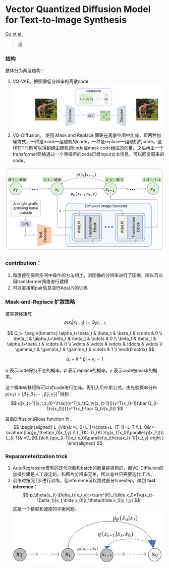 Vector Quantized Diffusion Model for Text-to-Image Synthesis
===
[Gu et al.](https://arxiv.org/abs/2111.14822)
> 通


### 结构
整体分为两层结构：
1. VQ-VAE。把图像低分辨率的离散code
![](/Essay%20Note/images/VQDiffusion_1.png)
2. VQ-Diffusion。 使用 Mask and Replace 策略在离散空间中加噪，即两种加噪方式，一种是mask一组随机的code，一种是replace一组随机的code。这样在T时刻可以得到纯由随机的code或mask code组成的向量。之后再由一个transformer网络通过一个带噪声的code已经input文本信息，可以回复原来的code。

![](/Essay%20Note/images/VQDiffusion_2.png)

### contribution：
1. 和直接在像素空间中操作的方法相比，对图像的分辨率进行了压缩，所以可以用transformer网络进行建模
2. 可以直接用pair信息进行AdaLN的训练


### Mask-and-Replace 扩散策略 
概率转移矩阵
$$
q(x_t|x_{t-1}):=Q_tx_{t-1}
$$

$$
Q_t= \begin{bmatrix}
 \alpha_t+\beta_t & \beta_t & \beta_t & \cdots & 0 \\
 \beta_t & \alpha_t+\beta_t & \beta_t & \cdots & 0 \\
 \beta_t & \beta_t & \alpha_t+\beta_t & \cdots & 0 \\
 \vdots & \vdots & \vdots & \ddots & \vdots \\
 \gamma_t & \gamma_t & \gamma_t & \cdots & 1 \\
\end{bmatrix}
$$

$$
\alpha_t+K*\beta_t+\gamma_t=1
$$

$\alpha$ 表示code保持不变的概率，$\beta$ 表示replace的概率，$\gamma$ 表示code被mask的概率。

这个概率转移矩阵可以对code进行加噪。再引入贝叶斯公式，由先验概率分布 $p(x_T)=\left [ \bar\beta_T,\bar\beta_T,\cdots,\bar\beta_T,\bar\gamma_T \right ]^T$得到：
$$
q(x_{t-1}|x_t,x_0)=\frac{(v^T(x_t)Q_tv(x_{t-1}))(v^T(x_{t-1})\bar Q_{t-1}v(x_0))}{v^T(x_t)\bar Q_tv(x_0)}
$$

最后Diffusion的loss function 为：
$$
\begin{aligned}
L_{vlb}&:=L_0+L_1+\cdots+L_{T-1}+L_T \\
L_0&:=-\mathrm{log}p_\theta(x_0|x_1,y) \\
L_T&:=D_{KL}(q(x_T|x_0)\parallel p(x_T))\\
L_{t-1}&:=D_{KL}\left (q(x_{t-1}|x_t.x_0)\parallel p_\theta(x_{t-1}|x_t,y) \right )
\end{aligned}
$$

### Reparameterization trick
1. AutoRegressive模型的迭代次数和batch的数量是挂钩的，而VQ-Diffsuion的加噪步骤是人工设定的，和图片分辨率无关，所以总共只需要迭代 $T$ 次。
2. 训练时按照T步进行训练，但inference可以跳过部分timestep，做到 **fast inference**：
$$
p_\theta(x_{t-\Delta_t}|x_t,y):=\sum^{K}_{\tilde x_0=1}q(x_{t-\Delta_t}|x_t,\tilde x_0)p_\theta(\tilde x_0|x_t,y)
$$
这是一个精度和速度的平衡问题。
![](/Essay%20Note/images/VQDiffusion_3.png)

